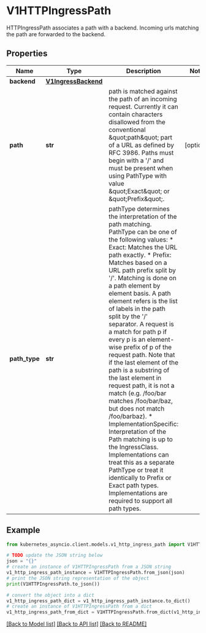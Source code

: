 # V1HTTPIngressPath

HTTPIngressPath associates a path with a backend. Incoming urls matching the path are forwarded to the backend.

## Properties

Name | Type | Description | Notes
------------ | ------------- | ------------- | -------------
**backend** | [**V1IngressBackend**](V1IngressBackend.md) |  | 
**path** | **str** | path is matched against the path of an incoming request. Currently it can contain characters disallowed from the conventional \&quot;path\&quot; part of a URL as defined by RFC 3986. Paths must begin with a &#39;/&#39; and must be present when using PathType with value \&quot;Exact\&quot; or \&quot;Prefix\&quot;. | [optional] 
**path_type** | **str** | pathType determines the interpretation of the path matching. PathType can be one of the following values: * Exact: Matches the URL path exactly. * Prefix: Matches based on a URL path prefix split by &#39;/&#39;. Matching is   done on a path element by element basis. A path element refers is the   list of labels in the path split by the &#39;/&#39; separator. A request is a   match for path p if every p is an element-wise prefix of p of the   request path. Note that if the last element of the path is a substring   of the last element in request path, it is not a match (e.g. /foo/bar   matches /foo/bar/baz, but does not match /foo/barbaz). * ImplementationSpecific: Interpretation of the Path matching is up to   the IngressClass. Implementations can treat this as a separate PathType   or treat it identically to Prefix or Exact path types. Implementations are required to support all path types. | 

## Example

```python
from kubernetes_asyncio.client.models.v1_http_ingress_path import V1HTTPIngressPath

# TODO update the JSON string below
json = "{}"
# create an instance of V1HTTPIngressPath from a JSON string
v1_http_ingress_path_instance = V1HTTPIngressPath.from_json(json)
# print the JSON string representation of the object
print(V1HTTPIngressPath.to_json())

# convert the object into a dict
v1_http_ingress_path_dict = v1_http_ingress_path_instance.to_dict()
# create an instance of V1HTTPIngressPath from a dict
v1_http_ingress_path_from_dict = V1HTTPIngressPath.from_dict(v1_http_ingress_path_dict)
```
[[Back to Model list]](../README.md#documentation-for-models) [[Back to API list]](../README.md#documentation-for-api-endpoints) [[Back to README]](../README.md)


